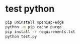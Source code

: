 # test python
```bash
pip uninstall openiap-edge
python -m pip cache purge
pip install -r requirements.txt
python test.py
```